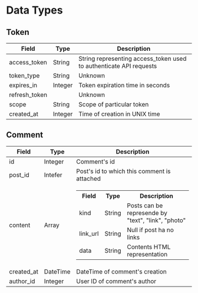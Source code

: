 # Data Types


## Token

Field | Type | Description
--------- | -------- | -----------
access_token | String |String representing access_token used to authenticate API requests
token_type | String |Unknown
expires_in | Integer |Token expiration time in seconds
refresh_token | |Unknown
scope | String |Scope of particular token
created_at | Integer |Time of creation in UNIX time

## Comment

Field | Type |Description
--------- | ------ |-----------
id  | Integer |  Comment's id
post_id | Intefer | Post's id to which this comment is attached
content | Array | <table><tbody><tr><th>Field</th><th>Type</th><th>Description</th></tr><tr><td>kind</td><td>String</td><td>Posts can be represende by "text", "link", "photo"</td></tr><tr><td>link_url</td><td>String</td><td>Null if post ha no links</td></tr><tr><td>data</td><td>String</td><td>Contents HTML representation</td></tr></tbody></table>
created_at | DateTime | DateTime of comment's creation
author_id | Integer | User ID of comment's author



